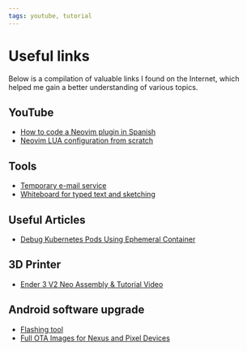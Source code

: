 ```yaml
---
tags: youtube, tutorial
---
```


# Useful links

Below is a compilation of valuable links I found on the Internet, which helped
me
gain a better understanding of various topics.

## YouTube

-  [How to code a Neovim plugin in Spanish](https://www.youtube.com/watch?v=hds9T_58G-0)
- [Neovim LUA configuration from scratch](https://www.youtube.com/watch?v=w7i4amO_zaE)

## Tools

- [Temporary e-mail service](https://sorry.idont.date)
- [Whiteboard for typed text and sketching](https://excalidraw.com)

## Useful Articles

- [Debug Kubernetes Pods Using Ephemeral Container](https://medium.com/linux-shots/debug-kubernetes-pods-using-ephemeral-container-f01378243ff)

## 3D Printer

- [Ender 3 V2 Neo Assembly & Tutorial Video](https://www.youtube.com/watch?v=dErZygToGsw)

## Android software upgrade

- [Flashing tool](https://flash.android.com/welcome)
- [Full OTA Images for Nexus and Pixel Devices](https://developers.google.com/android/ota)